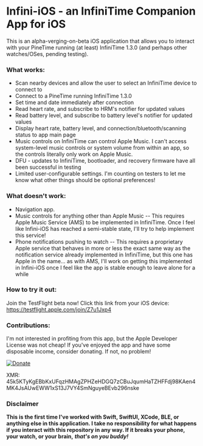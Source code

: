 # Infini-iOS - an InfiniTime Companion App for iOS

This is an alpha-verging-on-beta iOS application that allows you to interact with your PineTime running (at least) InfiniTime 1.3.0 (and perhaps other watches/OSes, pending testing).

### What works:
- Scan nearby devices and allow the user to select an InfiniTime device to connect to
- Connect to a PineTime running InfiniTime 1.3.0
- Set time and date immediately after connection
- Read heart rate, and subscribe to HRM's notifier for updated values
- Read battery level, and subscribe to battery level's notifier for updated values
- Display heart rate, battery level, and connection/bluetooth/scanning status to app main page
- Music controls on InfiniTime can control Apple Music. I can't access system-level music controls or system volume from within an app, so the controls literally only work on Apple Music.
- DFU - updates to InfiniTime, bootloader, and recovery firmware have all been successful in testing
- Limited user-configurable settings. I'm counting on testers to let me know what other things should be optional preferences!

### What doesn't work:
- Navigation app.
- Music controls for anything other than Apple Music -- This requires Apple Music Service (AMS) to be implemented in InfiniTime. Once I feel like Infini-iOS has reached a semi-stable state, I'll try to help implement this service!
- Phone notifications pushing to watch -- This requires a proprietary Apple service that behaves in more or less the exact same way as the notification service already implemented in InfiniTime, but this one has Apple in the name... as with AMS, I'll work on getting this implemented in Infini-iOS once I feel like the app is stable enough to leave alone for a while

### How to try it out:
Join the TestFlight beta now! Click this link from your iOS device: https://testflight.apple.com/join/Z7u1Jxp4

### Contributions:
I'm not interested in profiting from this app, but the Apple Developer License was not cheap! If you've enjoyed the app and have some disposable income, consider donating. If not, no problem!

[![Donate](https://img.shields.io/badge/Donate-PayPal-green.svg)](https://paypal.me/alexemry)

XMR: 45k5KTyKgEBbKxUFqzHMAgZPHZeHDGQ7zCBuJqumHaTZHFFdj98KAen4MK4JsAUwEWW1xS13J7VY4SmNguyeBEvb296nske

### Disclaimer
**This is the first time I've worked with Swift, SwiftUI, XCode, BLE, or anything else in this application. I take no responsibility for what happens if you interact with this repository in any way. If it breaks your phone, your watch, or your brain,** ***that's on you buddy!***
